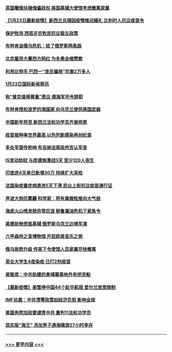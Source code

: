 #### [英国曝俄扶植傀儡政权 美国基辅大使馆考虑撤离家属](../pages/prog202/a103328633.md?t=01241150) 
#### [【1月23日最新疫情】新西兰总理因疫情推迟婚礼 比利时人抗议疫苗令](../pages/prog202/a103328631.md?t=01241150) 
#### [保护牧场 西班牙农牧民抗议极左政策](../pages/prog202/a103328584.md?t=01241150) 
#### [布林肯谈俄乌危机：给了俄罗斯两条路](../pages/prog202/a103328534.md?t=01241150) 
#### [北京雇用大量西方网红 为冬奥会唱赞歌](../pages/prog202/a103328535.md?t=01241150) 
#### [利用比特币  巴西一“庞氏骗局”坑害2万多人](../pages/prog202/a103328471.md?t=01241150) 
#### [1月23日国际新闻简讯](../pages/prog202/a103328445.md?t=01241150) 
#### [称“普京值得尊重”惹议 德海军司令辞职](../pages/prog202/a103328419.md?t=01241150) 
#### [布林肯授权波罗的海国家 向乌克兰提供美国武器](../pages/prog202/a103328382.md?t=01241150) 
#### [中国新年将至 新西兰法轮功学员齐谢师恩](../pages/prog202/a103328385.md?t=01241150) 
#### [疫苗接种率世界最高 以色列新感染再创纪录](../pages/prog202/a103328380.md?t=01241150) 
#### [多处军营传枪响 布吉纳法索政府否认军变](../pages/prog202/a103328369.md?t=01241150) 
#### [IS发动劫狱 与库德族激战3天 至少120人丧生](../pages/prog202/a103328341.md?t=01241150) 
#### [印度连4天单日新增30万 持续扩大采检](../pages/prog202/a103328307.md?t=01241150) 
#### [法国染疫重症病患连5天下滑 民众上街抗议疫苗通行证](../pages/prog202/a103328279.md?t=01241150) 
#### [声波大炮抗雾霾 科学家：将有毒微粒推向大气层](../pages/prog202/a103328248.md?t=01241150) 
#### [海底火山喷发掀异常巨浪 秘鲁漏油危机下紧急令](../pages/prog202/a103328207.md?t=01241150) 
#### [美援助物资抵基辅 俄罗斯乌克兰边境军演](../pages/prog202/a103328051.md?t=01241150) 
#### [六甲森林之音博物馆  开启欧美音乐之旅](../pages/prog202/a103327982.md?t=01241150) 
#### [俄乌局势升级 传美下令使馆人员家属尽快撤离](../pages/prog202/a103327965.md?t=01241150) 
#### [英女大学生4度染疫 已打2剂疫苗](../pages/prog202/a103327912.md?t=01241150) 
#### [美智库：中共助建的柬埔寨基地外有挖泥船](../pages/prog202/a103327841.md?t=01241150) 
#### [【最新疫情】美暂停中国44个赴华航班 爱尔兰放宽限制](../pages/prog202/a103327837.md?t=01241150) 
#### [IMF总裁：中共清零政策如经济负担 影响全球](../pages/prog202/a103327833.md?t=01241150) 
#### [美国务院加政要谴责中共 重判11法轮功学员](../pages/prog202/a103327806.md?t=01241150) 
#### [现实版“海王” 汤加男子遇海啸游27小时幸存](../pages/prog202/a103327759.md?t=01241150) 

----
#### [ >>> 更早内容 <<< ](../indexes/prog202-earlier.md)

